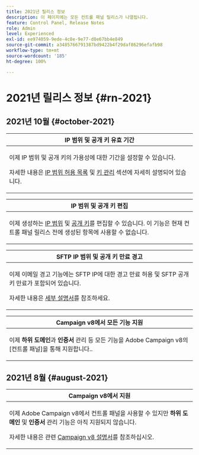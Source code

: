 ```yaml
---
title: 2021년 릴리스 정보
description: 이 페이지에는 모든 컨트롤 패널 릴리스가 나열됩니다.
feature: Control Panel, Release Notes
role: Admin
level: Experienced
exl-id: ee974059-9ede-4c8e-9e77-d0e67bb4e849
source-git-commit: a3485766791387bd9422b4f29daf86296efafb98
workflow-type: tm+mt
source-wordcount: '185'
ht-degree: 100%

---
```


# 2021년 릴리스 정보 {#rn-2021}

## 2021년 10월 {#october-2021}

<table>
<thead>
<tr>
<th><strong>IP 범위 및 공개 키 유효 기간</strong><br/></th>
</tr>
</thead>
<tbody>
<tr>
<td>
<p>이제 IP 범위 및 공개 키의 가용성에 대한 기간을 설정할 수 있습니다. </p><p>자세한 내용은 <a href="../sftp/using/ip-range-allow-listing.md#adding-ip-addresses-allow-list">IP 범위 허용 목록</a> 및 <a href="../sftp/using/key-management.md#installing-ssh-key">키 관리</a> 섹션에 자세히 설명되어 있습니다.</p>
</td>
</tr>
</tbody>
</table>

<table>
<thead>
<tr>
<th><strong>IP 범위 및 공개 키 편집</strong><br/></th>
</tr>
</thead>
<tbody>
<tr>
<td>
<p>이제 생성하는 <a href="../sftp/using/ip-range-allow-listing.md#editing-ip-ranges">IP 범위</a> 및 <a href="../sftp/using/key-management.md#editing-public-keys">공개 키</a>를 편집할 수 있습니다. 이 기능은 현재 컨트롤 패널 릴리스 전에 생성된 항목에 사용할 수 없습니다.
</td>
</tr>
</tbody>
</table>

<table>
<thead>
<tr>
<th><strong>SFTP IP 범위 및 공개 키 만료 경고</strong><br/></th>
</tr>
</thead>
<tbody>
<tr>
<td>
<p>이제 이메일 경고 기능에는 SFTP IP에 대한 경고 만료 허용 및 SFTP 공개 키 만료가 포함되어 있습니다.</p><p>자세한 내용은 <a href="../performance-monitoring/using/email-alerting.md">세부 설명서</a>를 참조하세요.</p>
</td>
</tr>
</tbody>
</table>

<table>
<thead>
<tr>
<th><strong>Campaign v8에서 모든 기능 지원</strong><br/></th>
</tr>
</thead>
<tbody>
<tr>
<td>
<p>이제 <strong>하위 도메인</strong>과 <strong>인증서</strong> 관리 등 모든 기능을 Adobe Campaign v8의 [컨트롤 패널]을 통해 지원합니다.</a>.</p>
</td>
</tr>
</tbody>
</table>

## 2021년 8월 {#august-2021}

<table>
<thead>
<tr>
<th><strong>Campaign v8에서 지원</strong><br/></th>
</tr>
</thead>
<tbody>
<tr>
<td>
<p>이제 Adobe Campaign v8에서 컨트롤 패널을 사용할 수 있지만 <strong>하위 도메인</strong> 및 <strong>인증서</strong> 관리 기능은 아직 지원되지 않습니다.</p><p>자세한 내용은 관련 <a href="https://experienceleague.adobe.com/docs/campaign/campaign-v8/deploy/self-service.html?lang=ko" target="blank">Campaign v8 설명서</a>를 참조하십시오.</p>
</td>
</tr>
</tbody>
</table>
